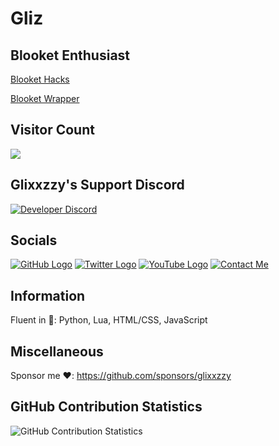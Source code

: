 # Gliz

## Blooket Enthusiast
[Blooket Hacks](https://github.com/glixxzzy/blooket-hack/)

[Blooket Wrapper](https://github.com/glixxzzy/blooket-wrapper/)

## Visitor Count
  <img src="https://profile-counter.glitch.me/glixxzzy/count.svg" />
  

## Glixxzzy's Support Discord
[![Developer Discord](https://discordapp.com/api/guilds/977054822152957992/widget.png?style=banner4)](https://discord.com/invite/TV8sYbe4RY)

## Socials
[![GitHub Logo](https://icons.iconarchive.com/icons/limav/flat-gradient-social/64/Github-icon.png)](https://github.com/glixxzzy)
[![Twitter Logo](https://icons.iconarchive.com/icons/limav/flat-gradient-social/64/Twitter-icon.png)](http://twitter.com/glixxzzy)
[![YouTube Logo](https://icons.iconarchive.com/icons/marcus-roberto/google-play/64/YouTube-icon.png)](https://www.youtube.com/channel/UCmPExFZp280zUxJbhyS9ZFA?view_as=subscriber)
[![Contact Me](https://icons.iconarchive.com/icons/limav/flat-gradient-social/64/email-icon.png)](mailto:glixxzzy@gmail.com)

## Information

Fluent in 💾: Python, Lua, HTML/CSS, JavaScript

## Miscellaneous

Sponsor me ❤️: https://github.com/sponsors/glixxzzy

## GitHub Contribution Statistics
![GitHub Contribution Statistics](https://github-readme-stats.vercel.app/api?username=glixxzzy)
